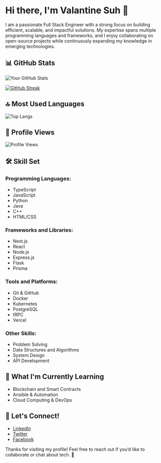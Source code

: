 # Hi there, I'm Valantine Suh 👋  

I am a passionate Full Stack Engineer with a strong focus on building efficient, scalable, and impactful solutions. My expertise spans multiple programming languages and frameworks, and I enjoy collaborating on open-source projects while continuously expanding my knowledge in emerging technologies.

## 📊 GitHub Stats 

![Your GitHub Stats](https://github-readme-stats.vercel.app/api?username=Valsuh45&show_icons=true&theme=radical)  

[![GitHub Streak](https://streak-stats.demolab.com/?user=Valsuh45&theme=dark)](https://git.io/streak-stats)

## 🔝 Most Used Languages  

![Top Langs](https://github-readme-stats.vercel.app/api/top-langs/?username=Valsuh45&layout=compact&theme=radical)  

## 🌟 Profile Views  

![Profile Views](https://komarev.com/ghpvc/?username=Valsuh45&color=blue)  

## 🛠️ Skill Set  

### **Programming Languages:**  
- TypeScript  
- JavaScript  
- Python  
- Java  
- C++  
- HTML/CSS  

### **Frameworks and Libraries:**  
- Next.js  
- React  
- Node.js  
- Express.js  
- Flask  
- Prisma  

### **Tools and Platforms:**  
- Git & GitHub  
- Docker  
- Kubernetes  
- PostgreSQL  
- tRPC
- Vercel 

### **Other Skills:**  
- Problem Solving  
- Data Structures and Algorithms  
- System Design  
- API Development  

## 🌱 What I'm Currently Learning  
- Blockchain and Smart Contracts  
- Ansible & Automation  
- Cloud Computing & DevOps  

## 💬 Let's Connect!  
- [LinkedIn](https://www.linkedin.com/in/fuh-valantine-4a05602a3)  
- [Twitter](https://twitter.com/Valsuh45)  
- [Facebook](https://www.facebook.com/profile.php?id=100082021437691)  

Thanks for visiting my profile! Feel free to reach out if you’d like to collaborate or chat about tech. 🚀  
